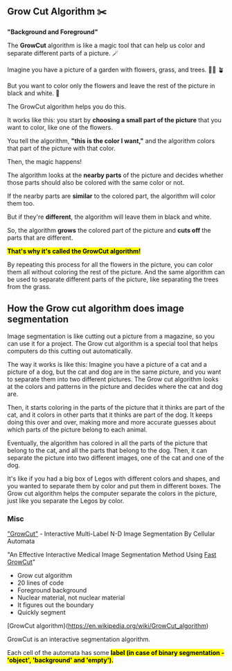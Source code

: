 ## Grow Cut Algorithm ✂️

**"Background and Foreground"**

The **GrowCut** algorithm is like a magic tool that can help us color and separate different parts of a picture. 🪄

Imagine you have a picture of a garden with flowers, grass, and trees. 👩‍🌾 🪴

But you want to color only the flowers and leave the rest of the picture in black and white. 🌷

The GrowCut algorithm helps you do this. 

It works like this: you start by **choosing a small part of the picture** that you want to color, like one of the flowers.

You tell the algorithm, **"this is the color I want,"** and the algorithm colors that part of the picture with that color.

Then, the magic happens!

The algorithm looks at the **nearby parts** of the picture and decides whether those parts should also be colored with the same color or not.

If the nearby parts are **similar** to the colored part, the algorithm will color them too.

But if they're **different**, the algorithm will leave them in black and white.

So, the algorithm **grows** the colored part of the picture and **cuts off** the parts that are different.

<mark>**That's why it's called the GrowCut algorithm!**</mark>

By repeating this process for all the flowers in the picture, you can color them all without coloring the rest of the picture. And the same algorithm can be used to separate different parts of the picture, like separating the trees from the grass.

## How the Grow cut algorithm does image segmentation

Image segmentation is like cutting out a picture from a magazine, so you can use it for a project. The Grow cut algorithm is a special tool that helps computers do this cutting out automatically.

The way it works is like this: Imagine you have a picture of a cat and a picture of a dog, but the cat and dog are in the same picture, and you want to separate them into two different pictures. The Grow cut algorithm looks at the colors and patterns in the picture and decides where the cat and dog are.

Then, it starts coloring in the parts of the picture that it thinks are part of the cat, and it colors in other parts that it thinks are part of the dog. It keeps doing this over and over, making more and more accurate guesses about which parts of the picture belong to each animal.

Eventually, the algorithm has colored in all the parts of the picture that belong to the cat, and all the parts that belong to the dog. Then, it can separate the picture into two different images, one of the cat and one of the dog.

It's like if you had a big box of Legos with different colors and shapes, and you wanted to separate them by color and put them in different boxes. The Grow cut algorithm helps the computer separate the colors in the picture, just like you separate the Legos by color.

### Misc

["GrowCut"](https://www.graphicon.ru/oldgr/en/publications/text/gc2005vk.pdf) - Interactive Multi-Label N-D Image Segmentation By Cellular
Automata

"An Effective Interactive Medical Image Segmentation Method Using [Fast GrowCut](https://nac.spl.harvard.edu/files/nac/files/zhu-miccai2014.pdf)"

* Grow cut algorithm
* 20 lines of code
* Foreground background
* Nuclear material, not nuclear material
* It figures out the boundary
* Quickly segment

[GrowCut algorithm}(https://en.wikipedia.org/wiki/GrowCut_algorithm)

GrowCut is an interactive segmentation algorithm.

Each cell of the automata has some <mark>**label (in case of binary segmentation - 'object', 'background' and 'empty').**</mark>

